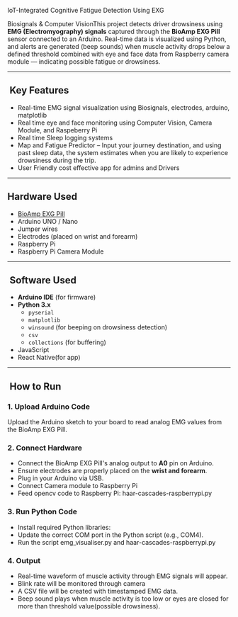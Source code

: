 IoT-Integrated Cognitive Fatigue Detection Using EXG

Biosignals & Computer VisionThis project detects driver drowsiness using **EMG (Electromyography) signals** captured through the **BioAmp EXG Pill** sensor connected to an Arduino. Real-time data is visualized using Python, and alerts are generated (beep sounds) when muscle activity drops below a defined threshold combined with eye and face data from Raspberry camera module — indicating possible fatigue or drowsiness.

---

##  Key Features

- Real-time EMG signal visualization using Biosignals, electrodes, arduino, matplotlib
- Real time eye and face monitoring using Computer Vision, Camera Module, and Raspeberry Pi
- Real time Sleep logging systems
- Map and Fatigue Predictor – Input your journey destination, and using past sleep data, the system estimates when you are likely to experience drowsiness during the trip.
- User Friendly cost effective app for admins and Drivers
  

---

##  Hardware Used

- [BioAmp EXG Pill](https://github.com/upsidedownlabs/BioAmp-EXG-Pill)
- Arduino UNO / Nano
- Jumper wires
- Electrodes (placed on wrist and forearm)
- Raspberry Pi
- Raspberry Pi Camera Module

---

##  Software Used

- **Arduino IDE** (for firmware)
- **Python 3.x**
  - `pyserial`
  - `matplotlib`
  - `winsound` (for beeping on drowsiness detection)
  - `csv`
  - `collections` (for buffering)
- JavaScript 
- React Native(for app)

---

##  How to Run

### 1. Upload Arduino Code

Upload the Arduino sketch to your board to read analog EMG values from the BioAmp EXG Pill.

### 2. Connect Hardware

- Connect the BioAmp EXG Pill's analog output to **A0** pin on Arduino.
- Ensure electrodes are properly placed on the **wrist and forearm**.
- Plug in your Arduino via USB.
- Connect Camera module to Raspberry Pi
- Feed opencv code to Raspberry Pi: haar-cascades-raspberrypi.py

### 3. Run Python Code

- Install required Python libraries:
- Update the correct COM port in the Python script (e.g., COM4).
- Run the script emg_visualiser.py and haar-cascades-raspberrypi.py

### 4. Output
- Real-time waveform of muscle activity through EMG signals will appear.
- Blink rate will be monitored through camera
- A CSV file will be created with timestamped EMG data.
- Beep sound plays when muscle activity is too low or eyes are closed for more than threshold value(possible drowsiness).


  

